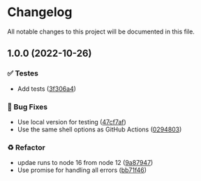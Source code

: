 # Changelog

All notable changes to this project will be documented in this file.

## 1.0.0 (2022-10-26)


### :white_check_mark: Testes

* Add tests ([3f306a4](https://github.com/StarUbiquitous/command-output/commit/3f306a46a9e70e2763fb87bfd5d8df19ea8631eb))


### :bug: Bug Fixes

* Use local version for testing ([47cf7af](https://github.com/StarUbiquitous/command-output/commit/47cf7afef61464e8e858237a59f5a888afd2afe8))
* Use the same shell options as GitHub Actions ([0294803](https://github.com/StarUbiquitous/command-output/commit/02948036fe6d20305f0fc6010a5ac04fe79ede94))


### :recycle: Refactor

* updae runs to node 16 from node 12 ([9a87947](https://github.com/StarUbiquitous/command-output/commit/9a87947137950391aae40e0e426243d9ac846ad5))
* Use promise for handling all errors ([bb71f46](https://github.com/StarUbiquitous/command-output/commit/bb71f46bd2192252b1d47d38648bb7e37f1bd84c))
